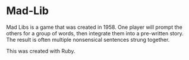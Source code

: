 # Mad-Lib

Mad Libs is a game that was created in 1958. One player will prompt the others for a group of words, then integrate them into a pre-written story. The result is often multiple nonsensical sentences strung together.

This was created with Ruby.

